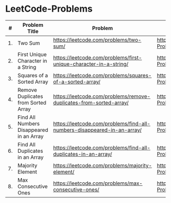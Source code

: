 # LeetCode-Problems
| # | Problem Title | Problem | Solution |
| ---| --- | --- | --- |
| 1. | Two Sum | https://leetcode.com/problems/two-sum/ | https://github.com/ayushkumar0207/LeetCode-Problems/blob/main/TwoSum.java |
| 2. | First Unique Character in a String | https://leetcode.com/problems/first-unique-character-in-a-string/| https://github.com/ayushkumar0207/LeetCode-Problems/blob/main/firstUniqueCharacter.java |
| 3. | Squares of a Sorted Array | https://leetcode.com/problems/squares-of-a-sorted-array/ | https://github.com/ayushkumar0207/LeetCode-Problems/blob/main/squareOfASortedArray.java |
| 4. | Remove Duplicates from Sorted Array | https://leetcode.com/problems/remove-duplicates-from-sorted-array/ | https://github.com/ayushkumar0207/LeetCode-Problems/blob/main/removeDuplicatesformSortedArray.java |
| 5. | Find All Numbers Disappeared in an Array | https://leetcode.com/problems/find-all-numbers-disappeared-in-an-array/ | https://github.com/ayushkumar0207/LeetCode-Problems/blob/main/disappearingNumbersInArray.java |
| 6. | Find All Duplicates in an Array | https://leetcode.com/problems/find-all-duplicates-in-an-array/ | https://github.com/ayushkumar0207/LeetCode-Problems/blob/main/allDuplicatesInArray.java |
| 7. | Majority Element | https://leetcode.com/problems/majority-element/ | https://github.com/ayushkumar0207/LeetCode-Problems/blob/main/MajorityElement.java |
| 8. | Max Consecutive Ones | https://leetcode.com/problems/max-consecutive-ones/ | https://github.com/ayushkumar0207/LeetCode-Problems/blob/main/maxConsecutiveOnes.java |
